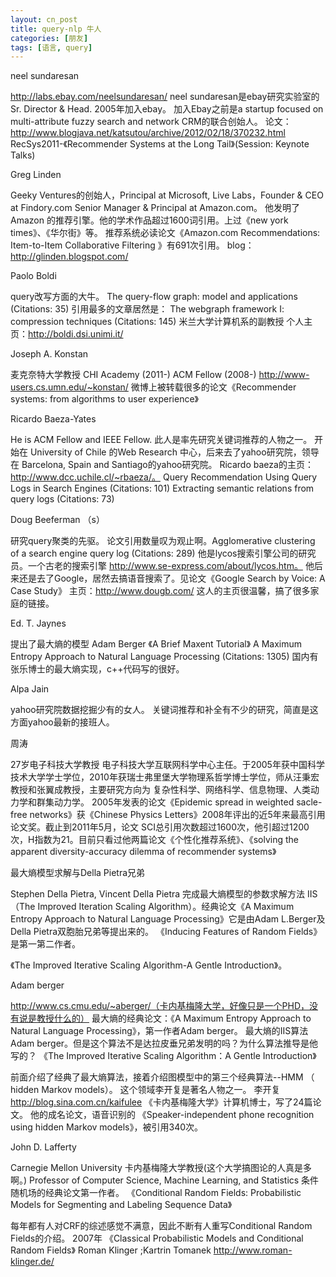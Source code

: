 ```yaml
---
layout: cn_post
title: query-nlp 牛人
categories: [朋友]
tags: [语言, query]
---
```


neel sundaresan

http://labs.ebay.com/neelsundaresan/
neel sundaresan是ebay研究实验室的Sr. Director & Head. 2005年加入ebay。 加入Ebay之前是a startup focused on multi-attribute fuzzy search and network CRM的联合创始人。
论文：http://www.blogjava.net/katsutou/archive/2012/02/18/370232.html RecSys2011-《Recommender Systems at the Long Tail》(Session: Keynote Talks)




Greg Linden

Geeky Ventures的创始人，Principal at Microsoft, Live Labs，Founder & CEO at Findory.com
Senior Manager & Principal at Amazon.com。
他发明了 Amazon 的推荐引擎。他的学术作品超过1600词引用。上过《new york times》、《华尔街》等。
推荐系统必读论文《Amazon.com Recommendations: Item-to-Item Collaborative Filtering 》有691次引用。
blog：http://glinden.blogspot.com/


Paolo Boldi 

query改写方面的大牛。
The query-flow graph: model and applications (Citations: 35) 
引用最多的文章居然是：
The webgraph framework I: compression techniques (Citations: 145) 
米兰大学计算机系的副教授
个人主页：http://boldi.dsi.unimi.it/


Joseph A. Konstan

麦克奈特大学教授
CHI Academy (2011-)
ACM Fellow (2008-)
http://www-users.cs.umn.edu/~konstan/
微博上被转载很多的论文《Recommender systems: from algorithms to user experience》


Ricardo Baeza-Yates

He is ACM Fellow and IEEE Fellow.
此人是率先研究关键词推荐的人物之一。
开始在 University of Chile 的Web Research 中心，后来去了yahoo研究院，领导在 Barcelona, Spain and Santiago的yahoo研究院。
Ricardo baeza的主页：http://www.dcc.uchile.cl/~rbaeza/。
Query Recommendation Using Query Logs in Search Engines (Citations: 101)
Extracting semantic relations from query logs (Citations: 73)


Doug Beeferman （s）

研究query聚类的先驱。
论文引用数量叹为观止啊。Agglomerative clustering of a search engine query log (Citations: 289)
他是lycos搜索引擎公司的研究员。一个古老的搜索引擎 http://www.se-express.com/about/lycos.htm。
他后来还是去了Google，居然去搞语音搜索了。见论文《Google Search by Voice: A Case Study》
主页：http://www.dougb.com/ 这人的主页很温馨，搞了很多家庭的链接。


Ed. T. Jaynes

提出了最大熵的模型
Adam Berger
《A Brief Maxent Tutorial》
A Maximum Entropy Approach to Natural Language Processing (Citations: 1305)
国内有张乐博士的最大熵实现，c++代码写的很好。

Alpa Jain

yahoo研究院数据挖掘少有的女人。
关键词推荐和补全有不少的研究，简直是这方面yahoo最新的接班人。




周涛 

27岁电子科技大学教授
电子科技大学互联网科学中心主任。于2005年获中国科学技术大学学士学位，2010年获瑞士弗里堡大学物理系哲学博士学位，师从汪秉宏教授和张翼成教授，主要研究方向为
复杂性科学、网络科学、信息物理、人类动力学和群集动力学。
2005年发表的论文《Epidemic spread in weighted sacle-free networks》获《Chinese Physics Letters》2008年评出的近5年来最高引用论文奖。截止到2011年5月，论文
SCI总引用次数超过1600次，他引超过1200次，H指数为21。目前只看过他两篇论文《个性化推荐系统》、《solving the apparent diversity-accuracy dilemma of recommender systems》


最大熵模型求解与Della Pietra兄弟

Stephen Della Pietra, Vincent Della Pietra 完成最大熵模型的参数求解方法 IIS（The Improved Iteration Scaling Algorithm）。经典论文《A Maximum Entropy Approach to Natural Language Processing》它是由Adam L.Berger及Della Pietra双胞胎兄弟等提出来的。
《Inducing Features of Random Fields》 是第一第二作者。 

《The Improved Iterative Scaling Algorithm-A Gentle Introduction》。



Adam berger

http://www.cs.cmu.edu/~aberger/（卡内基梅隆大学，好像只是一个PHD，没有说是教授什么的）
最大熵的经典论文：《A Maximum Entropy Approach to Natural Language Processing》，第一作者Adam berger。
最大熵的IIS算法 Adam berger。但是这个算法不是达拉皮垂兄弟发明的吗？为什么算法推导是他写的？
《The Improved Iterative Scaling Algorithm：A Gentle Introduction》

前面介绍了经典了最大熵算法，接着介绍图模型中的第三个经典算法--HMM （ hidden Markov models）。
这个领域李开复是著名人物之一。
李开复
http://blog.sina.com.cn/kaifulee
《卡内基梅隆大学》计算机博士，写了24篇论文。
他的成名论文，语音识别的 《Speaker-independent phone recognition using hidden Markov models》，被引用340次。


John D. Lafferty

Carnegie Mellon University 卡内基梅隆大学教授(这个大学搞图论的人真是多啊。)
Professor of Computer Science, Machine Learning, and Statistics
条件随机场的经典论文第一作者。
《Conditional Random Fields: Probabilistic Models for Segmenting and Labeling Sequence Data》


每年都有人对CRF的综述感觉不满意，因此不断有人重写Conditional Random Fields的介绍。
2007年
《Classical Probabilistic Models and Conditional Random Fields》
Roman Klinger ;Kartrin Tomanek
http://www.roman-klinger.de/


